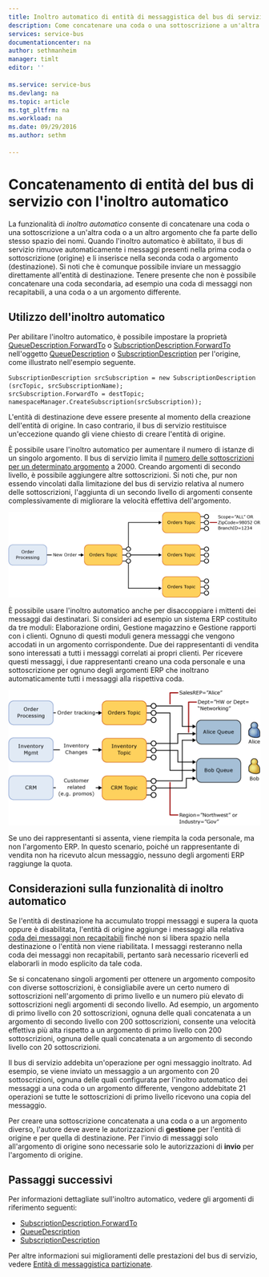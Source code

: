 ```yaml
---
title: Inoltro automatico di entità di messaggistica del bus di servizio | Microsoft Docs
description: Come concatenare una coda o una sottoscrizione a un'altra coda o argomento.
services: service-bus
documentationcenter: na
author: sethmanheim
manager: timlt
editor: ''

ms.service: service-bus
ms.devlang: na
ms.topic: article
ms.tgt_pltfrm: na
ms.workload: na
ms.date: 09/29/2016
ms.author: sethm

---
```

# <a name="chaining-service-bus-entities-with-auto-forwarding"></a>Concatenamento di entità del bus di servizio con l'inoltro automatico
La funzionalità di *inoltro automatico* consente di concatenare una coda o una sottoscrizione a un'altra coda o a un altro argomento che fa parte dello stesso spazio dei nomi. Quando l'inoltro automatico è abilitato, il bus di servizio rimuove automaticamente i messaggi presenti nella prima coda o sottoscrizione (origine) e li inserisce nella seconda coda o argomento (destinazione). Si noti che è comunque possibile inviare un messaggio direttamente all'entità di destinazione. Tenere presente che non è possibile concatenare una coda secondaria, ad esempio una coda di messaggi non recapitabili, a una coda o a un argomento differente.

## <a name="using-auto-forwarding"></a>Utilizzo dell'inoltro automatico
Per abilitare l'inoltro automatico, è possibile impostare la proprietà [QueueDescription.ForwardTo][QueueDescription.ForwardTo] o [SubscriptionDescription.ForwardTo][SubscriptionDescription.ForwardTo] nell'oggetto [QueueDescription][QueueDescription] o [SubscriptionDescription][SubscriptionDescription] per l'origine, come illustrato nell'esempio seguente.

```
SubscriptionDescription srcSubscription = new SubscriptionDescription (srcTopic, srcSubscriptionName);
srcSubscription.ForwardTo = destTopic;
namespaceManager.CreateSubscription(srcSubscription));
```

L'entità di destinazione deve essere presente al momento della creazione dell'entità di origine. In caso contrario, il bus di servizio restituisce un'eccezione quando gli viene chiesto di creare l'entità di origine. 

È possibile usare l'inoltro automatico per aumentare il numero di istanze di un singolo argomento. Il bus di servizio limita il [numero delle sottoscrizioni per un determinato argomento](service-bus-quotas.md) a 2000. Creando argomenti di secondo livello, è possibile aggiungere altre sottoscrizioni. Si noti che, pur non essendo vincolati dalla limitazione del bus di servizio relativa al numero delle sottoscrizioni, l'aggiunta di un secondo livello di argomenti consente complessivamente di migliorare la velocità effettiva dell'argomento.

![Scenario di inoltro automatico][0]

È possibile usare l'inoltro automatico anche per disaccoppiare i mittenti dei messaggi dai destinatari. Si consideri ad esempio un sistema ERP costituito da tre moduli: Elaborazione ordini, Gestione magazzino e Gestione rapporti con i clienti. Ognuno di questi moduli genera messaggi che vengono accodati in un argomento corrispondente. Due dei rappresentanti di vendita sono interessati a tutti i messaggi correlati ai propri clienti. Per ricevere questi messaggi, i due rappresentanti creano una coda personale e una sottoscrizione per ognuno degli argomenti ERP che inoltrano automaticamente tutti i messaggi alla rispettiva coda.

![Scenario di inoltro automatico][1]

Se uno dei rappresentanti si assenta, viene riempita la coda personale, ma non l'argomento ERP. In questo scenario, poiché un rappresentante di vendita non ha ricevuto alcun messaggio, nessuno degli argomenti ERP raggiunge la quota.

## <a name="auto-forwarding-considerations"></a>Considerazioni sulla funzionalità di inoltro automatico
Se l'entità di destinazione ha accumulato troppi messaggi e supera la quota oppure è disabilitata, l'entità di origine aggiunge i messaggi alla relativa [coda dei messaggi non recapitabili](service-bus-dead-letter-queues.md) finché non si libera spazio nella destinazione o l'entità non viene riabilitata. I messaggi resteranno nella coda dei messaggi non recapitabili, pertanto sarà necessario riceverli ed elaborarli in modo esplicito da tale coda.

Se si concatenano singoli argomenti per ottenere un argomento composito con diverse sottoscrizioni, è consigliabile avere un certo numero di sottoscrizioni nell'argomento di primo livello e un numero più elevato di sottoscrizioni negli argomenti di secondo livello. Ad esempio, un argomento di primo livello con 20 sottoscrizioni, ognuna delle quali concatenata a un argomento di secondo livello con 200 sottoscrizioni, consente una velocità effettiva più alta rispetto a un argomento di primo livello con 200 sottoscrizioni, ognuna delle quali concatenata a un argomento di secondo livello con 20 sottoscrizioni.

Il bus di servizio addebita un'operazione per ogni messaggio inoltrato. Ad esempio, se viene inviato un messaggio a un argomento con 20 sottoscrizioni, ognuna delle quali configurata per l'inoltro automatico dei messaggi a una coda o un argomento differente, vengono addebitate 21 operazioni se tutte le sottoscrizioni di primo livello ricevono una copia del messaggio.

Per creare una sottoscrizione concatenata a una coda o a un argomento diverso, l'autore deve avere le autorizzazioni di **gestione** per l'entità di origine e per quella di destinazione. Per l'invio di messaggi solo all'argomento di origine sono necessarie solo le autorizzazioni di **invio** per l'argomento di origine.

## <a name="next-steps"></a>Passaggi successivi
Per informazioni dettagliate sull'inoltro automatico, vedere gli argomenti di riferimento seguenti:

* [SubscriptionDescription.ForwardTo][SubscriptionDescription.ForwardTo]
* [QueueDescription][QueueDescription]
* [SubscriptionDescription][SubscriptionDescription]

Per altre informazioni sui miglioramenti delle prestazioni del bus di servizio, vedere [Entità di messaggistica partizionate][Entità di messaggistica partizionate].

[QueueDescription.ForwardTo]: https://msdn.microsoft.com/library/azure/microsoft.servicebus.messaging.queuedescription.forwardto.aspx
[SubscriptionDescription.ForwardTo]: https://msdn.microsoft.com/library/azure/microsoft.servicebus.messaging.subscriptiondescription.forwardto.aspx
[QueueDescription]: https://msdn.microsoft.com/library/azure/microsoft.servicebus.messaging.queuedescription.aspx
[SubscriptionDescription]: https://msdn.microsoft.com/library/azure/microsoft.servicebus.messaging.subscriptiondescription.aspx
[0]: ./media/service-bus-auto-forwarding/IC628631.gif
[1]: ./media/service-bus-auto-forwarding/IC628632.gif
[Entità di messaggistica partizionate]: service-bus-partitioning.md


<!--HONumber=Oct16_HO2-->


